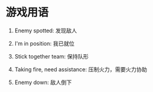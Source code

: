 # 游戏用语

1. Enemy spotted: 发现敌人

2. I'm in position: 我已就位

3. Stick together team: 保持队形

4. Taking fire, need assistance: 压制火力，需要火力协助

5. Enemy down: 敌人倒下
